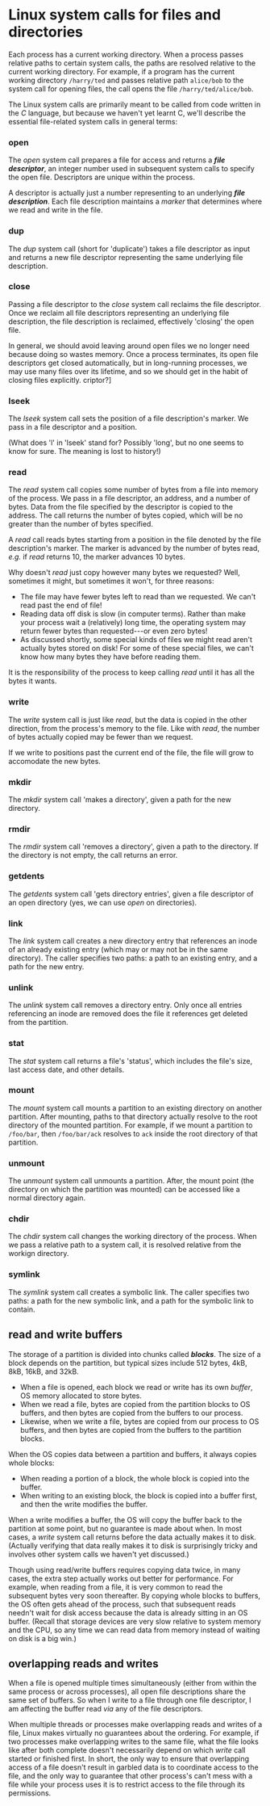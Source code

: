 
# Linux system calls for files and directories

Each process has a current working directory. When a process passes relative paths to certain system calls, the paths are resolved relative to the current working directory. For example, if a program has the current working directory `/harry/ted` and passes relative path `alice/bob` to the system call for opening files, the call opens the file `/harry/ted/alice/bob`.

The Linux system calls are primarily meant to be called from code written in the *C* language, but because we haven't yet learnt C, we'll describe the essential file-related system calls in general terms:

### open

The *open* system call prepares a file for access and returns a ***file descriptor***, an integer number used in subsequent system calls to specify the open file. Descriptors are unique within the process.

A descriptor is actually just a number representing to an underlying ***file description***. Each file description maintains a *marker* that determines where we read and write in the file.

### dup

The *dup* system call (short for 'duplicate') takes a file descriptor as input and returns a new file descriptor representing the same underlying file description.

### close

Passing a file descriptor to the *close* system call reclaims the file descriptor. Once we reclaim all file descriptors representing an underlying file description, the file description is reclaimed, effectively 'closing' the open file.

In general, we should avoid leaving around open files we no longer need because doing so wastes memory. Once a process terminates, its open file descriptors get closed automatically, but in long-running processes, we may use many files over its lifetime, and so we should get in the habit of closing files explicitly.
criptor?]

### lseek

The *lseek* system call sets the position of a file description's marker. We pass in a file descriptor and a position.

(What does 'l' in 'lseek' stand for? Possibly 'long', but no one seems to know for sure. The meaning is lost to history!)

### read

The *read* system call copies some number of bytes from a file into memory of the process. We pass in a file descriptor, an address, and a number of bytes. Data from the file specified by the descriptor is copied to the address. The call returns the number of bytes copied, which will be no greater than the number of bytes specified.

A *read* call reads bytes starting from a position in the file denoted by the file description's marker. The marker is advanced by the number of bytes read, *e.g.* if *read* returns 10, the marker advances 10 bytes.

Why doesn't *read* just copy however many bytes we requested? Well, sometimes it might, but sometimes it won't, for three reasons:

 - The file may have fewer bytes left to read than we requested. We can't read past the end of file!
 - Reading data off disk is slow (in computer terms). Rather than make your process wait a (relatively) long time, the operating system may return fewer bytes than requested---or even zero bytes!
 - As discussed shortly, some special kinds of files we might read aren't actually bytes stored on disk! For some of these special files, we can't know how many bytes they have before reading them.

It is the responsibility of the process to keep calling *read* until it has all the bytes it wants.

### write

The *write* system call is just like *read*, but the data is copied in the other direction, from the process's memory to the file. Like with *read*, the number of bytes actually copied may be fewer than we request.

If we write to positions past the current end of the file, the file will grow to accomodate the new bytes.

### mkdir

The *mkdir* system call 'makes a directory', given a path for the new directory.

### rmdir

The *rmdir* system call 'removes a directory', given a path to the directory. If the directory is not empty, the call returns an error.

### getdents

The *getdents* system call 'gets directory entries', given a file descriptor of an open directory (yes, we can use *open* on directories).

### link

The *link* system call creates a new directory entry that references an inode of an already existing entry (which may or may not be in the same directory). The caller specifies two paths: a path to an existing entry, and a path for the new entry.

### unlink

The *unlink* system call removes a directory entry. Only once all entries referencing an inode are removed does the file it references get deleted from the partition.

### stat

The *stat* system call returns a file's 'status', which includes the file's size, last access date, and other details.

### mount

The *mount* system call mounts a partition to an existing directory on another partition. After mounting, paths to that directory actually resolve to the root directory of the mounted partition. For example, if we mount a partition to `/foo/bar`, then `/foo/bar/ack` resolves to `ack` inside the root directory of that partition.

### unmount

The *unmount* system call unmounts a partition. After, the mount point (the directory on which the partition was mounted) can be accessed like a normal directory again.

### chdir

The *chdir* system call changes the working directory of the process. When we pass a relative path to a system call, it is resolved relative from the workign directory.

### symlink

The *symlink* system call creates a symbolic link. The caller specifies two paths: a path for the new symbolic link, and a path for the symbolic link to contain.

## read and write buffers

The storage of a partition is divided into chunks called ***blocks***. The size of a block depends on the partition, but typical sizes include 512 bytes, 4kB, 8kB, 16kB, and 32kB. 

 - When a file is opened, each block we read or write has its own *buffer*, OS memory allocated to store bytes. 
 - When we read a file, bytes are copied from the partition blocks to OS buffers, and then bytes are copied from the buffers to our process. 
 - Likewise, when we write a file, bytes are copied from our process to OS buffers, and then bytes are copied from the buffers to the partition blocks.

When the OS copies data between a partition and buffers, it always copies whole blocks:

 - When reading a portion of a block, the whole block is copied into the buffer.
 - When writing to an existing block, the block is copied into a buffer first, and then the write modifies the buffer.

When a write modifies a buffer, the OS will copy the buffer back to the partition at some point, but no guarantee is made about when. In most cases, a *write* system call returns before the data actually makes it to disk. (Actually verifying that data really makes it to disk is surprisingly tricky and involves other system calls we haven't yet discussed.)

Though using read/write buffers requires copying data twice, in many cases, the extra step actually works out better for performance. For example, when reading from a file, it is very common to read the subsequent bytes very soon thereafter. By copying whole blocks to buffers, the OS often gets ahead of the process, such that subsequent reads needn't wait for disk access because the data is already sitting in an OS buffer. (Recall that storage devices are very slow relative to system memory and the CPU, so any time we can read data from memory instead of waiting on disk is a big win.)

## overlapping reads and writes

When a file is opened multiple times simultaneously (either from within the same process or across processes), all open file descriptions share the same set of buffers. So when I write to a file through one file descriptor, I am affecting the buffer read *via* any of the file descriptors.

When multiple threads or processes make overlapping reads and writes of a file, Linux makes virtually no guarantees about the ordering. For example, if two processes make overlapping writes to the same file, what the file looks like after both complete doesn't necessarily depend on which *write* call started or finished first. In short, the only way to ensure that overlapping access of a file doesn't result in garbled data is to coordinate access to the file, and the only way to guarantee that other process's can't mess with a file while your process uses it is to restrict access to the file through its permissions.
